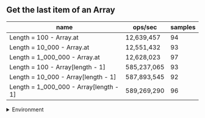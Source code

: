 ## Get the last item of an Array

|name|ops/sec|samples|
|-|-|-|
|Length = 100 - Array.at|12,639,457|94|
|Length = 10_000 - Array.at|12,551,432|93|
|Length = 1_000_000 - Array.at|12,628,023|97|
|Length = 100 - Array[length - 1]|585,237,065|93|
|Length = 10_000 - Array[length - 1]|587,893,545|92|
|Length = 1_000_000 - Array[length - 1]|589,269,290|96|


<details>
<summary>Environment</summary>

* __Machine:__ linux x64 | 2 vCPUs | 6.8GB Mem
* __Run:__ Sat Oct 14 2023 02:05:27 GMT+0000 (Coordinated Universal Time)
</details>

<!--
{"environment":{"platform":"linux","arch":"x64","cpus":2,"totalMemory":6.759754180908203},"benchmarks":[{"name":"Length = 100 - Array.at","hz":12639457.448328832,"cycles":5,"stats":{"deviation":1.1515986598791448e-9,"mean":7.91173200343515e-8,"moe":2.3280553169265076e-10,"rme":0.2942535611564828,"sem":1.1877833249625038e-10,"variance":1.3261794734354421e-18}},{"name":"Length = 10_000 - Array.at","hz":12551432.455980947,"cycles":5,"stats":{"deviation":1.7793290395410067e-9,"mean":7.967218112411424e-8,"moe":3.616353395548809e-10,"rme":0.45390415381188226,"sem":1.8450782630351068e-10,"variance":3.166011830953922e-18}},{"name":"Length = 1_000_000 - Array.at","hz":12628022.871565351,"cycles":6,"stats":{"deviation":8.443410021842891e-10,"mean":7.918896015398501e-8,"moe":1.6803048613204734e-10,"rme":0.2121892821995738,"sem":8.572983986328946e-11,"variance":7.129117279695697e-19}},{"name":"Length = 100 - Array[length - 1]","hz":585237065.2103019,"cycles":7,"stats":{"deviation":3.977101288501212e-11,"mean":1.7087092726101606e-9,"moe":8.083161365602745e-12,"rme":0.4730565635226646,"sem":4.12406192122589e-12,"variance":1.5817334658998002e-21}},{"name":"Length = 10_000 - Array[length - 1]","hz":587893545.1574173,"cycles":7,"stats":{"deviation":2.2443766826336754e-11,"mean":1.7009882286294452e-9,"moe":4.5862519112466764e-12,"rme":0.26962278950877894,"sem":2.3399244445136104e-12,"variance":5.037226693549742e-22}},{"name":"Length = 1_000_000 - Array[length - 1]","hz":589269289.6951884,"cycles":6,"stats":{"deviation":2.1946422274286902e-11,"mean":1.6970169962824134e-9,"moe":4.390198793885079e-12,"rme":0.25870093248933335,"sem":2.239897343818918e-12,"variance":4.816454506413162e-22}}]}-->
